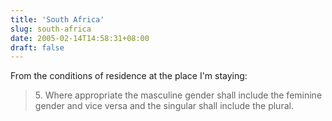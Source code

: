 ```yaml
---
title: 'South Africa'
slug: south-africa
date: 2005-02-14T14:58:31+08:00
draft: false
---
```


From the conditions of residence at the place I\'m staying:

> 5\. Where appropriate the masculine gender shall include the feminine
> gender and vice versa and the singular shall include the plural.
